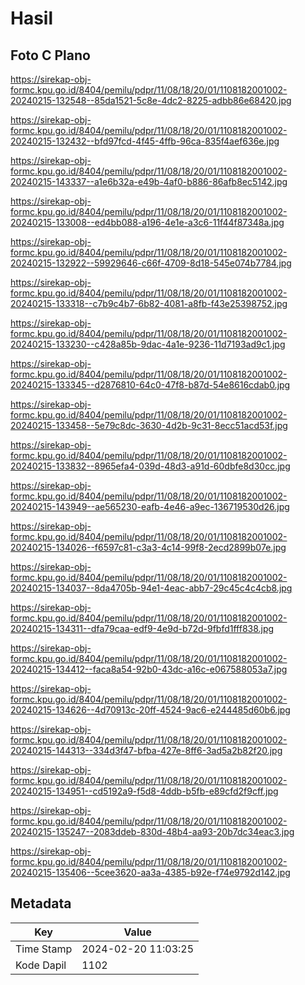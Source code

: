 # Hasil

## Foto C Plano

https://sirekap-obj-formc.kpu.go.id/8404/pemilu/pdpr/11/08/18/20/01/1108182001002-20240215-132548--85da1521-5c8e-4dc2-8225-adbb86e68420.jpg

https://sirekap-obj-formc.kpu.go.id/8404/pemilu/pdpr/11/08/18/20/01/1108182001002-20240215-132432--bfd97fcd-4f45-4ffb-96ca-835f4aef636e.jpg

https://sirekap-obj-formc.kpu.go.id/8404/pemilu/pdpr/11/08/18/20/01/1108182001002-20240215-143337--a1e6b32a-e49b-4af0-b886-86afb8ec5142.jpg

https://sirekap-obj-formc.kpu.go.id/8404/pemilu/pdpr/11/08/18/20/01/1108182001002-20240215-133008--ed4bb088-a196-4e1e-a3c6-11f44f87348a.jpg

https://sirekap-obj-formc.kpu.go.id/8404/pemilu/pdpr/11/08/18/20/01/1108182001002-20240215-132922--59929646-c66f-4709-8d18-545e074b7784.jpg

https://sirekap-obj-formc.kpu.go.id/8404/pemilu/pdpr/11/08/18/20/01/1108182001002-20240215-133318--c7b9c4b7-6b82-4081-a8fb-f43e25398752.jpg

https://sirekap-obj-formc.kpu.go.id/8404/pemilu/pdpr/11/08/18/20/01/1108182001002-20240215-133230--c428a85b-9dac-4a1e-9236-11d7193ad9c1.jpg

https://sirekap-obj-formc.kpu.go.id/8404/pemilu/pdpr/11/08/18/20/01/1108182001002-20240215-133345--d2876810-64c0-47f8-b87d-54e8616cdab0.jpg

https://sirekap-obj-formc.kpu.go.id/8404/pemilu/pdpr/11/08/18/20/01/1108182001002-20240215-133458--5e79c8dc-3630-4d2b-9c31-8ecc51acd53f.jpg

https://sirekap-obj-formc.kpu.go.id/8404/pemilu/pdpr/11/08/18/20/01/1108182001002-20240215-133832--8965efa4-039d-48d3-a91d-60dbfe8d30cc.jpg

https://sirekap-obj-formc.kpu.go.id/8404/pemilu/pdpr/11/08/18/20/01/1108182001002-20240215-143949--ae565230-eafb-4e46-a9ec-136719530d26.jpg

https://sirekap-obj-formc.kpu.go.id/8404/pemilu/pdpr/11/08/18/20/01/1108182001002-20240215-134026--f6597c81-c3a3-4c14-99f8-2ecd2899b07e.jpg

https://sirekap-obj-formc.kpu.go.id/8404/pemilu/pdpr/11/08/18/20/01/1108182001002-20240215-134037--8da4705b-94e1-4eac-abb7-29c45c4c4cb8.jpg

https://sirekap-obj-formc.kpu.go.id/8404/pemilu/pdpr/11/08/18/20/01/1108182001002-20240215-134311--dfa79caa-edf9-4e9d-b72d-9fbfd1fff838.jpg

https://sirekap-obj-formc.kpu.go.id/8404/pemilu/pdpr/11/08/18/20/01/1108182001002-20240215-134412--faca8a54-92b0-43dc-a16c-e067588053a7.jpg

https://sirekap-obj-formc.kpu.go.id/8404/pemilu/pdpr/11/08/18/20/01/1108182001002-20240215-134626--4d70913c-20ff-4524-9ac6-e244485d60b6.jpg

https://sirekap-obj-formc.kpu.go.id/8404/pemilu/pdpr/11/08/18/20/01/1108182001002-20240215-144313--334d3f47-bfba-427e-8ff6-3ad5a2b82f20.jpg

https://sirekap-obj-formc.kpu.go.id/8404/pemilu/pdpr/11/08/18/20/01/1108182001002-20240215-134951--cd5192a9-f5d8-4ddb-b5fb-e89cfd2f9cff.jpg

https://sirekap-obj-formc.kpu.go.id/8404/pemilu/pdpr/11/08/18/20/01/1108182001002-20240215-135247--2083ddeb-830d-48b4-aa93-20b7dc34eac3.jpg

https://sirekap-obj-formc.kpu.go.id/8404/pemilu/pdpr/11/08/18/20/01/1108182001002-20240215-135406--5cee3620-aa3a-4385-b92e-f74e9792d142.jpg


## Metadata

| Key        | Value               |
| ---------- | ------------------- |
| Time Stamp | 2024-02-20 11:03:25 |
| Kode Dapil | 1102                |




